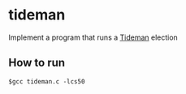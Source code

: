 # tideman
Implement a program that runs a [Tideman](https://cs50.harvard.edu/x/2021/psets/3/tideman/) election

## How to run

`$gcc tideman.c -lcs50`
